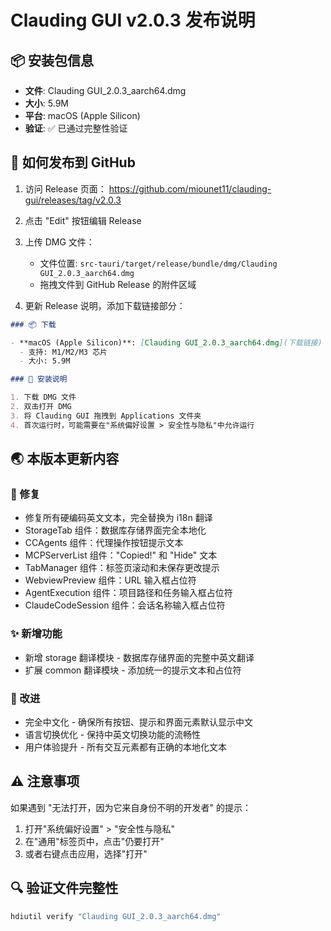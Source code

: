 # Clauding GUI v2.0.3 发布说明

## 📦 安装包信息

- **文件**: Clauding GUI_2.0.3_aarch64.dmg
- **大小**: 5.9M
- **平台**: macOS (Apple Silicon)
- **验证**: ✅ 已通过完整性验证

## 🚀 如何发布到 GitHub

1. 访问 Release 页面：
   https://github.com/miounet11/clauding-gui/releases/tag/v2.0.3

2. 点击 "Edit" 按钮编辑 Release

3. 上传 DMG 文件：
   - 文件位置: `src-tauri/target/release/bundle/dmg/Clauding GUI_2.0.3_aarch64.dmg`
   - 拖拽文件到 GitHub Release 的附件区域

4. 更新 Release 说明，添加下载链接部分：

```markdown
### 📦 下载

- **macOS (Apple Silicon)**: [Clauding GUI_2.0.3_aarch64.dmg](下载链接)
  - 支持: M1/M2/M3 芯片
  - 大小: 5.9M

### 🔧 安装说明

1. 下载 DMG 文件
2. 双击打开 DMG
3. 将 Clauding GUI 拖拽到 Applications 文件夹
4. 首次运行时，可能需要在"系统偏好设置 > 安全性与隐私"中允许运行
```

## 🌏 本版本更新内容

### 🔧 修复
- 修复所有硬编码英文文本，完全替换为 i18n 翻译
- StorageTab 组件：数据库存储界面完全本地化
- CCAgents 组件：代理操作按钮提示文本
- MCPServerList 组件："Copied!" 和 "Hide" 文本
- TabManager 组件：标签页滚动和未保存更改提示
- WebviewPreview 组件：URL 输入框占位符
- AgentExecution 组件：项目路径和任务输入框占位符
- ClaudeCodeSession 组件：会话名称输入框占位符

### ✨ 新增功能
- 新增 storage 翻译模块 - 数据库存储界面的完整中英文翻译
- 扩展 common 翻译模块 - 添加统一的提示文本和占位符

### 🎯 改进
- 完全中文化 - 确保所有按钮、提示和界面元素默认显示中文
- 语言切换优化 - 保持中英文切换功能的流畅性
- 用户体验提升 - 所有交互元素都有正确的本地化文本

## ⚠️ 注意事项

如果遇到 "无法打开，因为它来自身份不明的开发者" 的提示：
1. 打开"系统偏好设置" > "安全性与隐私"
2. 在"通用"标签页中，点击"仍要打开"
3. 或者右键点击应用，选择"打开"

## 🔍 验证文件完整性

```bash
hdiutil verify "Clauding GUI_2.0.3_aarch64.dmg"
```